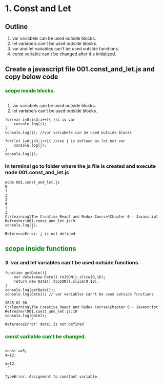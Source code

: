 # 1. Const and Let

## Outline

1. var variabels can be used outside blocks.
2. let variabels can't be used outside blocks.
3. var and let variables can't be used outside functions.
4. const variable can't be changed after it's initialized.

## Create a javascript file 001.const_and_let.js and copy below code


### <span style="color:green">scope inside blocks.</span>
##

1. var variabels can be used outside blocks.
2. let variabels can't be used outside blocks.

```
for(var i=0;i<3;i++){ //i is var
    console.log(i);
}
console.log(i); //var variabels can be used outside blocks

for(let j=0;j<3;j++){ //see j is defined as let not var
    console.log(j);
}
console.log(j);
```

### In terminal go to folder where the js file is created and execute **node 001.const_and_let.js**

```
node 001.const_and_let.js
0
1
2
3
0
1
2
C:\learning\The Creative React and Redux Course\Chapter 0 - Javascript Refresher\001.const_and_let.js:9
console.log(j);
            ^
ReferenceError: j is not defined
```

## <span style="color:green">scope inside functions</span>
### 3. var and let variables can't be used outside functions.
```
function getDate(){
    var date1=new Date().toJSON().slice(0,10);
    return new Date().toJSON().slice(0,10);
}
console.log(getDate());
console.log(date1); // var variables can't be used outside functions
```
```
2025-02-08
C:\learning\The Creative React and Redux Course\Chapter 0 - Javascript Refresher\001.const_and_let.js:19
console.log(date1);
            ^
ReferenceError: date1 is not defined
```

### <span style="color:green">const varilable can't be changed.</span>

```

const a=3;
a=12;

```

```
a=12;
 ^

TypeError: Assignment to constant variable.
```


